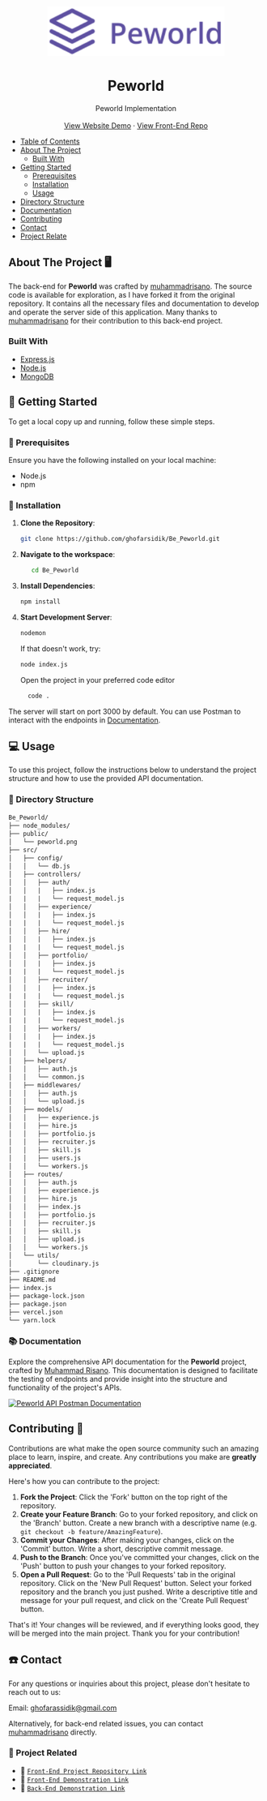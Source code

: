 <div align="center">
  <a href="https://github.com/ghofarsidik/Be_Peworld.git">
      <img src="https://github.com/ghofarsidik/Peworld/blob/65f3d7f14e2bc24f66753f9b14f50830ce7c0f2c/src/components/images/logo/logo.png" width="350"/>
  </a>

  <h1 align="center">Peworld</h1>

  <p align="center">
     Peworld Implementation
    <br />
    <br />
    <a href="https://peword-ags.netlify.app/" target="_blank">View Website Demo</a>
    ·
     <a href="https://github.com/ghofarsidik/Peworld" target="_blank">View Front-End Repo</a>
  </p>
</div>

- [Table of Contents](#table-of-contents)
- [About The Project](#about-the-project-)
  - [Built With](#built-with)
- [Getting Started](#-getting-started)
  - [Prerequisites](#-prerequisites)
  - [Installation](#-installation)
  - [Usage](#-usage)
- [Directory Structure](#-directory-structure)
- [Documentation](#-documentation)
- [Contributing](#contributing-)
- [Contact](#️-contact)
- [Project Relate](#-project-related)




## About The Project 🖥️

The back-end for **Peworld** was crafted by [muhammadrisano](https://github.com/muhammadrisano). The source code is available for exploration, as I have forked it from the original repository. It contains all the necessary files and documentation to develop and operate the server side of this application. Many thanks to [muhammadrisano](https://github.com/muhammadrisano) for their contribution to this back-end project.

### Built With

- [Express.js](https://expressjs.com/)
- [Node.js](https://nodejs.org/en)
- [MongoDB](https://www.mongodb.com/)


## 🚀 Getting Started

To get a local copy up and running, follow these simple steps.

### 🔄 Prerequisites

Ensure you have the following installed on your local machine:

- Node.js
- npm

### 🚀 Installation

1. **Clone the Repository**: 
   ```bash
   git clone https://github.com/ghofarsidik/Be_Peworld.git
   ```

2. **Navigate to the workspace**:
   ```sh
      cd Be_Peworld
   ```

3. **Install Dependencies**:
   ```bash
   npm install
   ```

4. **Start Development Server**:
   ```bash
   nodemon
   ```
   If that doesn't work, try:
   ```bash
   node index.js
   ```

    Open the project in your preferred code editor

    ```sh
      code .
    ```


The server will start on port 3000 by default. You can use Postman to interact with the endpoints in [Documentation](#-documentation).

## 💻 Usage

To use this project, follow the instructions below to understand the project structure and how to use the provided API documentation.

### 📂 Directory Structure

```
Be_Peworld/
├── node_modules/
├── public/
│   └── peworld.png
├── src/
│   ├── config/
│   │   └── db.js
│   ├── controllers/
│   │   ├── auth/
│   │   |   ├── index.js
|   |   |   └── request_model.js
│   │   ├── experience/
│   │   |   ├── index.js
|   |   |   └── request_model.js
│   │   ├── hire/
│   │   |   ├── index.js
|   |   |   └── request_model.js
│   │   ├── portfolio/
│   │   |   ├── index.js
|   |   |   └── request_model.js
│   │   ├── recruiter/
│   │   |   ├── index.js
|   |   |   └── request_model.js
│   │   ├── skill/
│   │   |   ├── index.js
|   |   |   └── request_model.js
│   │   ├── workers/
│   │   |   ├── index.js
|   |   |   └── request_model.js
│   │   └── upload.js
│   ├── helpers/
│   │   ├── auth.js
│   │   └── common.js
│   ├── middlewares/
│   │   ├── auth.js
│   │   └── upload.js
│   ├── models/
│   │   ├── experience.js
│   │   ├── hire.js
│   │   ├── portfolio.js
│   │   ├── recruiter.js
│   │   ├── skill.js
│   │   ├── users.js
│   │   └── workers.js
│   ├── routes/
│   │   ├── auth.js
│   │   ├── experience.js
│   │   ├── hire.js
│   │   ├── index.js
│   │   ├── portfolio.js
│   │   ├── recruiter.js
│   │   ├── skill.js
│   │   ├── upload.js
│   │   └── workers.js
│   └── utils/
│       └── cloudinary.js
├── .gitignore
├── README.md
├── index.js
├── package-lock.json
├── package.json
├── vercel.json
└── yarn.lock
```

### 📚 Documentation

Explore the comprehensive API documentation for the **Peworld** project, crafted by [Muhammad Risano](https://github.com/muhammadrisano). This documentation is designed to facilitate the testing of endpoints and provide insight into the structure and functionality of the project's APIs.

[![Peworld API Postman Documentation](https://run.pstmn.io/button.svg)](https://documenter.getpostman.com/view/34293182/2sA3e2f9TH)

## Contributing 🤝

Contributions are what make the open source community such an amazing place to learn, inspire, and create. Any contributions you make are **greatly appreciated**.

Here's how you can contribute to the project:

1. **Fork the Project**: Click the 'Fork' button on the top right of the repository.
2. **Create your Feature Branch**: Go to your forked repository, and click on the 'Branch' button. Create a new branch with a descriptive name (e.g. `git checkout -b feature/AmazingFeature`).
3. **Commit your Changes**: After making your changes, click on the 'Commit' button. Write a short, descriptive commit message.
4. **Push to the Branch**: Once you've committed your changes, click on the 'Push' button to push your changes to your forked repository.
5. **Open a Pull Request**: Go to the 'Pull Requests' tab in the original repository. Click on the 'New Pull Request' button. Select your forked repository and the branch you just pushed. Write a descriptive title and message for your pull request, and click on the 'Create Pull Request' button.

That's it! Your changes will be reviewed, and if everything looks good, they will be merged into the main project. Thank you for your contribution!

## ☎️ Contact
For any questions or inquiries about this project, please don't hesitate to reach out to us:

Email: ghofarassidik@gmail.com

Alternatively, for back-end related issues, you can contact [muhammadrisano](https://github.com/muhammadrisano) directly.

### 📂 Project Related

- 🚀 [`Front-End Project Repository Link`](https://github.com/ghofarsidik/Peworld.git)
- 🚀 [`Front-End Demonstration Link`](https://peword-ags.netlify.app)
- 🚀 [`Back-End Demonstration Link`]( https://fwm17-be-peword.vercel.app/v1/workers)